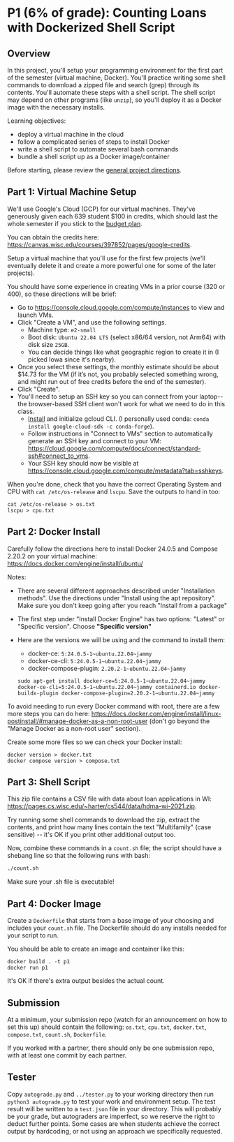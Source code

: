 # P1 (6% of grade): Counting Loans with Dockerized Shell Script

## Overview

In this project, you'll setup your programming environment for the
first part of the semester (virtual machine, Docker).  You'll practice
writing some shell commands to download a zipped file and search
(grep) through its contents.  You'll automate these steps with a shell
script.  The shell script may depend on other programs (like `unzip`),
so you'll deploy it as a Docker image with the necessary installs.

Learning objectives:
* deploy a virtual machine in the cloud
* follow a complicated series of steps to install Docker
* write a shell script to automate several bash commands
* bundle a shell script up as a Docker image/container

Before starting, please review the [general project directions](../projects.md).

## Part 1: Virtual Machine Setup

We'll use Google's Cloud (GCP) for our virtual machines.  They've
generously given each 639 student $100 in credits, which should last
the whole semester if you stick to the [budget
plan](../projects.md#compute-setup).

You can obtain the credits here: https://canvas.wisc.edu/courses/397852/pages/google-credits.

Setup a virtual machine that you'll use for the first few projects
(we'll eventually delete it and create a more powerful one for some of
the later projects).

You should have some experience in creating VMs in a prior course (320
or 400), so these directions will be brief:

* Go to https://console.cloud.google.com/compute/instances to view and launch VMs.
* Click "Create a VM", and use the following settings.
  - Machine type: `e2-small`
  - Boot disk: `Ubuntu 22.04 LTS` (select x86/64 version, not Arm64) with disk size `25GB`.
  - You can decide things like what geographic region to create it in (I picked Iowa since it's nearby).
* Once you select these settings, the monthly estimate should be about $14.73 for the VM (if it’s not, you probably selected something wrong, and might run out of free credits before the end of the semester).
* Click "Create".
* You'll need to setup an SSH key so you can connect from your laptop--the browser-based SSH client won't work for what we need to do in this class.
  - [Install](https://cloud.google.com/sdk/docs/install) and initialize gcloud CLI. (I personally used conda: ``conda install google-cloud-sdk -c conda-forge``).
  - Follow instructions in "Connect to VMs" section to automatically generate an SSH key and connect to your VM: https://cloud.google.com/compute/docs/connect/standard-ssh#connect_to_vms.
  - Your SSH key should now be visible at https://console.cloud.google.com/compute/metadata?tab=sshkeys.

When you're done, check that you have the correct Operating System and
CPU with `cat /etc/os-release` and `lscpu`.  Save the outputs to hand in too:

``` 
cat /etc/os-release > os.txt
lscpu > cpu.txt
```

## Part 2: Docker Install

Carefully follow the directions here to install Docker 24.0.5 and Compose 2.20.2 on your virtual machine: https://docs.docker.com/engine/install/ubuntu/

Notes:
* There are several different approaches described under "Installation methods".  Use the directions under "Install using the apt repository".  Make sure you don't keep going after you reach "Install from a package"
* The first step under "Install Docker Engine" has two options: "Latest" or "Specific version".  Choose **"Specific version"**
* Here are the versions we will be using and the command to install them:
  * docker-ce: `5:24.0.5-1~ubuntu.22.04~jammy`
  * docker-ce-cli: `5:24.0.5-1~ubuntu.22.04~jammy`
  * docker-compose-plugin: `2.20.2-1~ubuntu.22.04~jammy`
  
  ```
  sudo apt-get install docker-ce=5:24.0.5-1~ubuntu.22.04~jammy docker-ce-cli=5:24.0.5-1~ubuntu.22.04~jammy containerd.io docker-buildx-plugin docker-compose-plugin=2.20.2-1~ubuntu.22.04~jammy
  ```

To avoid needing to run every Docker command with root, there are a
few more steps you can do here:
https://docs.docker.com/engine/install/linux-postinstall/#manage-docker-as-a-non-root-user
(don't go beyond the "Manage Docker as a non-root user" section).

Create some more files so we can check your Docker install:

```
docker version > docker.txt
docker compose version > compose.txt
```

## Part 3: Shell Script

This zip file contains a CSV file with data about loan applications in
WI: https://pages.cs.wisc.edu/~harter/cs544/data/hdma-wi-2021.zip.

Try running some shell commands to download the zip, extract the
contents, and print how many lines contain the text "Multifamily"
(case sensitive) -- it's OK if you print other additional output too.

Now, combine these commands in a `count.sh` file; the script should
have a shebang line so that the following runs with bash:

```sh
./count.sh
```

Make sure your .sh file is executable!

## Part 4: Docker Image

Create a `Dockerfile` that starts from a base image of your choosing
and includes your `count.sh` file.  The Dockerfile should do any
installs needed for your script to run.

You should be able to create an image and container like this:

```
docker build . -t p1
docker run p1
```

It's OK if there's extra output besides the actual count.

## Submission

At a minimum, your submission repo (watch for an announcement on how
to set this up) should contain the following: `os.txt`, `cpu.txt`,
`docker.txt`, `compose.txt`, `count.sh`, `Dockerfile`.

If you worked with a partner, there should only be one submission
repo, with at least one commit by each partner.

## Tester

Copy `autograde.py` and `../tester.py` to your working directory 
then run `python3 autograde.py` to test your work and environment setup.
The test result will be written to a `test.json` file in your directory. 
This will probably be your grade, but autograders are imperfect, so we
reserve the right to deduct further points.  Some cases are when
students achieve the correct output by hardcoding, or not using an
approach we specifically requested.
